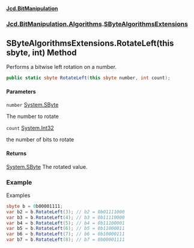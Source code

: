 #### [Jcd.BitManipulation](index.md 'index')

### [Jcd.BitManipulation.Algorithms](Jcd.BitManipulation.Algorithms 'Jcd.BitManipulation.Algorithms').[SByteAlgorithmsExtensions](Jcd.BitManipulation.Algorithms.SByteAlgorithmsExtensions 'Jcd.BitManipulation.Algorithms.SByteAlgorithmsExtensions')

## SByteAlgorithmsExtensions.RotateLeft(this sbyte, int) Method

Performs a bitwise left rotation on a number.

```csharp
public static sbyte RotateLeft(this sbyte number, int count);
```

#### Parameters

<a name='Jcd.BitManipulation.Algorithms.SByteAlgorithmsExtensions.RotateLeft(thissbyte,int).number'></a>

`number` [System.SByte](https://docs.microsoft.com/en-us/dotnet/api/System.SByte 'System.SByte')

The number to rotate

<a name='Jcd.BitManipulation.Algorithms.SByteAlgorithmsExtensions.RotateLeft(thissbyte,int).count'></a>

`count` [System.Int32](https://docs.microsoft.com/en-us/dotnet/api/System.Int32 'System.Int32')

the number of bits to rotate

#### Returns

[System.SByte](https://docs.microsoft.com/en-us/dotnet/api/System.SByte 'System.SByte')
The rotated value.

### Example

Examples

```csharp
sbyte b = 0b00001111;
var b2 = b.RotateLeft(3); // b2 = 0b01111000
var b3 = b.RotateLeft(4); // b3 = 0b11110000
var b4 = b.RotateLeft(5); // b4 = 0b11100001
var b5 = b.RotateLeft(6); // b5 = 0b11000011
var b6 = b.RotateLeft(7); // b6 = 0b10000111
var b7 = b.RotateLeft(8); // b7 = 0b00001111
```